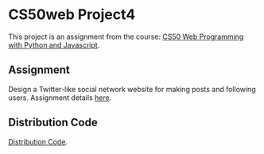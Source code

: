 # CS50web Project4
This project is an assignment from the course: [CS50 Web Programming with Python and Javascript](https://cs50.harvard.edu/web/2020/).

## Assignment
Design a Twitter-like social network website for making posts and following users.
Assignment details [here](https://cs50.harvard.edu/web/2020/projects/4/network/).

## Distribution Code 
[Distribution Code](https://cdn.cs50.net/web/2020/spring/projects/4/network.zip).
